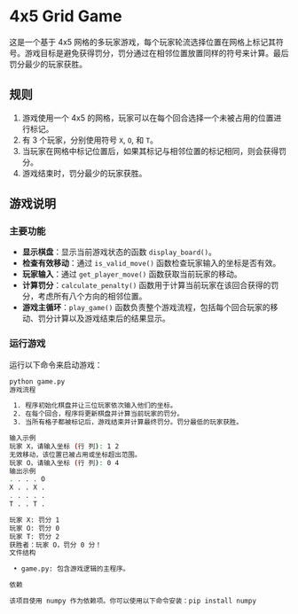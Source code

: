 # 4x5 Grid Game

这是一个基于 4x5 网格的多玩家游戏，每个玩家轮流选择位置在网格上标记其符号。游戏目标是避免获得罚分，罚分通过在相邻位置放置同样的符号来计算。最后罚分最少的玩家获胜。

## 规则

1. 游戏使用一个 4x5 的网格，玩家可以在每个回合选择一个未被占用的位置进行标记。
2. 有 3 个玩家，分别使用符号 `X`, `O`, 和 `T`。
3. 当玩家在网格中标记位置后，如果其标记与相邻位置的标记相同，则会获得罚分。
4. 游戏结束时，罚分最少的玩家获胜。

## 游戏说明

### 主要功能

- **显示棋盘**：显示当前游戏状态的函数 `display_board()`。
- **检查有效移动**：通过 `is_valid_move()` 函数检查玩家输入的坐标是否有效。
- **玩家输入**：通过 `get_player_move()` 函数获取当前玩家的移动。
- **计算罚分**：`calculate_penalty()` 函数用于计算当前玩家在该回合获得的罚分，考虑所有八个方向的相邻位置。
- **游戏主循环**：`play_game()` 函数负责整个游戏流程，包括每个回合玩家的移动、罚分计算以及游戏结束后的结果显示。

### 运行游戏

运行以下命令来启动游戏：
```bash
python game.py
游戏流程

 1. 程序初始化棋盘并让三位玩家依次输入他们的坐标。
 2. 在每个回合，程序将更新棋盘并计算当前玩家的罚分。
 3. 当所有格子都被标记后，游戏结束并计算最终罚分。罚分最低的玩家获胜。

输入示例
玩家 X，请输入坐标 (行 列): 1 2
无效移动，该位置已被占用或坐标超出范围。
玩家 O，请输入坐标 (行 列): 0 4
输出示例
. . . . O
X . . X .
. . . . .
T . . T .

玩家 X: 罚分 1
玩家 O: 罚分 0
玩家 T: 罚分 2
获胜者：玩家 O，罚分 0 分！
文件结构

 • game.py: 包含游戏逻辑的主程序。

依赖

该项目使用 numpy 作为依赖项。你可以使用以下命令安装：pip install numpy
